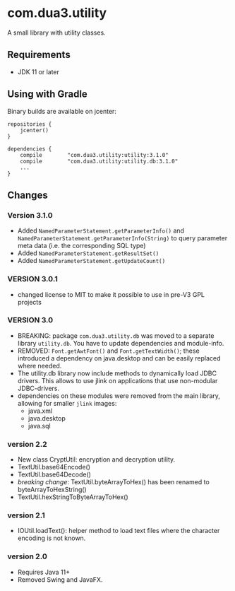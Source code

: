 # com.dua3.utility

A small library with utility classes.

## Requirements

 - JDK 11 or later

## Using with Gradle

Binary builds are available on jcenter:

    repositories {
        jcenter()
    }
    
    dependencies {
        compile        "com.dua3.utility:utility:3.1.0"
        compile        "com.dua3.utility:utility.db:3.1.0"
        ...        
    }

## Changes

### Version 3.1.0

 - Added `NamedParameterStatement.getParameterInfo()` and `NamedParameterStatement.getParameterInfo(String)` to query parameter meta data (i.e. the corresponding SQL type)
 - Added `NamedParameterStatement.getResultSet()`
 - Added `NamedParameterStatement.getUpdateCount()`
 
### VERSION 3.0.1

 - changed license to MIT to make it possible to use in pre-V3 GPL projects

### VERSION 3.0

 - BREAKING: package `com.dua3.utility.db` was moved to a separate library `utility.db`. You have to update dependencies and module-info.
 - REMOVED: `Font.getAwtFont()` and `Font.getTextWidth()`; these introduced a dependency on java.desktop and can be easily replaced where needed.
 - The utility.db library now include methods to dynamically load JDBC drivers. This allows to use jlink on applications that use non-modular JDBC-drivers.
 - dependencies on these modules were removed from the main library, allowing for smaller `jlink` images: 
    - java.xml
    - java.desktop
    - java.sql
 
### version 2.2

 - New class CryptUtil: encryption and decryption utility.
 - TextUtil.base64Encode()
 - TextUtil.base64Decode()
 - *breaking change*: TextUtil.byteArrayToHex() has been renamed to byteArrayToHexString()
 - TextUtil.hexStringToByteArrayToHex()
 
### version 2.1

 - IOUtil.loadText(): helper method to load text files where the character encoding is not known.
 
### version 2.0

 - Requires Java 11+
 - Removed Swing and JavaFX.
